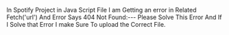 In Spotify Project in Java Script File I am Getting an error in Related Fetch('url') And Error Says 404 Not Found:---
Please Solve This Error And If I Solve that Error I make Sure To upload the Correct File.
